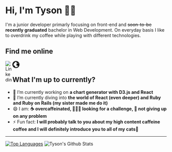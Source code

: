 # Hi, I'm Tyson 🐱‍💻
I'm a junior developer primarly focusing on front-end and ~~soon-to-be~~ **recently graduated** bachelor in Web Development. On everyday basis I like to overdrink my coffee while playing with different technologies.

## Find me online
<a href="https://www.linkedin.com/in/tysondev/">
  <img align="left" alt="Linkedin" width="22px" src="https://cdn.jsdelivr.net/npm/simple-icons@v3/icons/linkedin.svg" />
</a>
<a href="https://tajsonik.netlify.app/">
  <img align="left" alt="Github" width="22px" src="https://raw.githubusercontent.com/iconic/open-iconic/master/svg/globe.svg" />
</a>

<br>

## What I'm up to currently?
- 🔭 I’m currently working on **a chart generator with D3.js and React**
- 🌱 I’m currently diving into **the world of React (even deeper) and Ruby and Ruby on Rails (my sister made me do it)**
- 😄 I am: **:coffee: overcaffeinated, 👩🏻‍💻 looking for a challenge, 💪 not giving up on any problem**
- ⚡ Fun fact: **I will probably talk to you about my high content caffeine coffee and I will definitely introduce you to all of my cats**🐾
<hr>

[![Top Languages](https://github-readme-stats.vercel.app/api/top-langs/?username=tajkalaski)](https://github.com/tajkalaski)
![Tyson's Github Stats](https://github-readme-stats.vercel.app/api?username=tajkalaski&count_private=true&show_icons=true)

<!--
**tajkalaski/tajkalaski** is a ✨ _special_ ✨ repository because its `README.md` (this file) appears on your GitHub profile.

Here are some ideas to get you started:

- 🔭 I’m currently working on ...
- 🌱 I’m currently learning ...
- 👯 I’m looking to collaborate on ...
- 🤔 I’m looking for help with ...
- 💬 Ask me about ...
- 📫 How to reach me: ...
- 😄 Pronouns: ...
- ⚡ Fun fact: ...
-->
